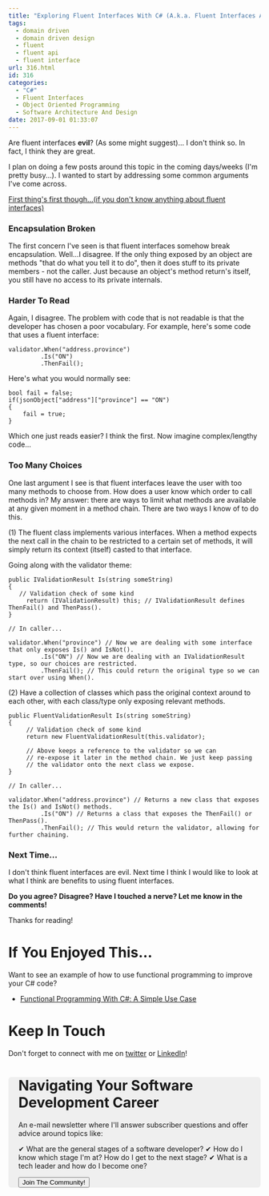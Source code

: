 ```yaml
---
title: "Exploring Fluent Interfaces With C# (A.k.a. Fluent Interfaces Are Not Evil)"
tags:
  - domain driven
  - domain driven design
  - fluent
  - fluent api
  - fluent interface
url: 316.html
id: 316
categories:
  - "C#"
  - Fluent Interfaces
  - Object Oriented Programming
  - Software Architecture And Design
date: 2017-09-01 01:33:07
---
```


Are fluent interfaces **evil**? (As some might suggest)... I don't think so. In fact, I think they are great.

I plan on doing a few posts around this topic in the coming days/weeks (I'm pretty busy...). I wanted to start by addressing some common arguments I've come across.

<!--more-->

[First thing's first though...(if you don't know anything about fluent interfaces)](https://www.martinfowler.com/bliki/FluentInterface.html)

### Encapsulation Broken

The first concern I've seen is that fluent interfaces somehow break encapsulation. Well...I disagree. If the only thing exposed by an object are methods "that do what you tell it to do", then it does stuff to its private members - not the caller. Just because an object's method return's itself, you still have no access to its private internals.

### Harder To Read

Again, I disagree. The problem with code that is not readable is that the developer has chosen a poor vocabulary. For example, here's some code that uses a fluent interface:

```
validator.When("address.province")
         .Is("ON")
         .ThenFail();
```

Here's what you would normally see:

```
bool fail = false;
if(jsonObject["address"]["province"] == "ON")
{
    fail = true;
}
```

Which one just reads easier? I think the first. Now imagine complex/lengthy code...

### Too Many Choices

One last argument I see is that fluent interfaces leave the user with too many methods to choose from. How does a user know which order to call methods in? My answer: there are ways to limit what methods are available at any given moment in a method chain. There are two ways I know of to do this.

(1) The fluent class implements various interfaces. When a method expects the next call in the chain to be restricted to a certain set of methods, it will simply return its context (itself) casted to that interface.

Going along with the validator theme:

```
public IValidationResult Is(string someString)
{
   // Validation check of some kind
     return (IValidationResult) this; // IValidationResult defines ThenFail() and ThenPass().
}

// In caller...

validator.When("province") // Now we are dealing with some interface that only exposes Is() and IsNot().
         .Is("ON") // Now we are dealing with an IValidationResult type, so our choices are restricted.
         .ThenFail(); // This could return the original type so we can start over using When().
```

(2) Have a collection of classes which pass the original context around to each other, with each class/type only exposing relevant methods.

```
public FluentValidationResult Is(string someString)
{
     // Validation check of some kind
     return new FluentValidationResult(this.validator);

     // Above keeps a reference to the validator so we can
     // re-expose it later in the method chain. We just keep passing
     // the validator onto the next class we expose.
}

// In caller...

validator.When("address.province") // Returns a new class that exposes the Is() and IsNot() methods.
         .Is("ON") // Returns a class that exposes the ThenFail() or ThenPass().
         .ThenFail(); // This would return the validator, allowing for further chaining.
```

### Next Time...

I don't think fluent interfaces are evil. Next time I think I would like to look at what I think are benefits to using fluent interfaces.

**Do you agree? Disagree? Have I touched a nerve? Let me know in the comments!**

Thanks for reading!

# If You Enjoyed This...

Want to see an example of how to use functional programming to improve your C# code?

- [Functional Programming With C#: A Simple Use Case](https://www.blog.jamesmichaelhickey.com/csharp-functional-programming-a-simple-use-case/)

# Keep In Touch

Don't forget to connect with me on [twitter](https://twitter.com/jamesmh_dev) or [LinkedIn](https://www.linkedin.com/in/jamesmhickey/)!

<div style="padding:0   20px; border-radius:6px; background-color: #efefef; margin-bottom:50px; margin-top:20px">
    <h1 class="margin-bottom:0"> Navigating Your Software Development Career
</h1>
An e-mail newsletter where I'll answer subscriber questions and offer advice around topics like:

✔ What are the general stages of a software developer?
✔ How do I know which stage I'm at? How do I get to the next stage?
✔ What is a tech leader and how do I become one?


<div class="text-center">
    <a href="http://eepurl.com/gdIV5X">
        <button class="btn btn-sign-up" style="margin-top:0;margin-bottom:0">Join The Community!</button>
    </a>
</div>
</div>
